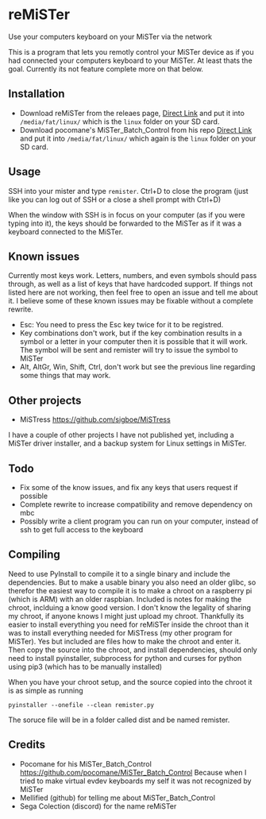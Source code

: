 # reMiSTer
Use your computers keyboard on your MiSTer via the network

This is a program that lets you remotly control your MiSTer device as if you had connected your computers keyboard to your MiSTer. At least thats the goal. Currently its not feature complete more on that below.

## Installation

* Download reMiSTer from the releaes page, [Direct Link](https://github.com/sigboe/reMiSTer/releases/latest/download/remister)  and put it into `/media/fat/linux/` which is the `linux` folder on your SD card.
* Download pocomane's MiSTer_Batch_Control from his repo [Direct Link](https://github.com/pocomane/MiSTer_Batch_Control/releases/latest/download/mbc) and put it into `/media/fat/linux/` which again is the `linux` folder on your SD card.

## Usage
SSH into your mister and type `remister`. Ctrl+D to close the program (just like you can log out of SSH or a close a shell prompt with Ctrl+D)

When the window with SSH is in focus on your computer (as if you were typing into it), the keys should be forwarded to the MiSTer as if it was a keyboard connected to the MiSTer.

## Known issues

Currently most keys work. Letters, numbers, and even symbols should pass through, as well as a list of keys that have hardcoded support. If things not listed here are not working, then feel free to open an issue and tell me about it. I believe some of these known issues may be fixable without a complete rewrite. 

* Esc: You need to press the Esc key twice for it to be registred. 
* Key combinations don't work, but if the key combination results in a symbol or a letter in your computer then it is possible that it will work. The symbol will be sent and remister will try to issue the symbol to MiSTer
* Alt, AltGr, Win, Shift, Ctrl, don't work but see the previous line regarding some things that may work.

## Other projects

* MiSTress https://github.com/sigboe/MiSTress

I have a couple of other projects I have not published yet, including a MiSTer driver installer, and a backup system for Linux settings in MiSTer.

## Todo

* Fix some of the know issues, and fix any keys that users request if possible
* Complete rewrite to increase compatibility and remove dependency on mbc
* Possibly write a client program you can run on your computer, instead of ssh to get full access to the keyboard

## Compiling

Need to use PyInstall to compile it to a single binary and include the dependencies. But to make a usable binary you also need an older glibc, so therefor the easiest way to compile it is to make a chroot on a raspberry pi (which is ARM) with an older raspbian. Included is notes for making the chroot, inclduing a know good version. I don't know the legality of sharing my chroot, if anyone knows I might just upload my chroot. Thankfully its easier to install everything you need for reMiSTer inside the chroot than it was to install everything needed for MiSTress (my other program for MiSTer). Yes but included are files how to make the chroot and enter it. Then copy the source into the chroot, and install dependencies, should only need to install pyinstaller, subprocess for python and curses for python using pip3 (which has to be manually installed) 

When you have your chroot setup, and the source copied into the chroot it is as simple as running

```
pyinstaller --onefile --clean remister.py
```

The soruce file will be in a folder called dist and be named remister. 


## Credits

* Pocomane for his MiSTer_Batch_Control https://github.com/pocomane/MiSTer_Batch_Control Because when I tried to make virtual evdev keyboards my self it was not recognized by MiSTer
* Mellified (github) for telling me about MiSTer_Batch_Control
* Sega Colection (discord) for the name reMiSTer
